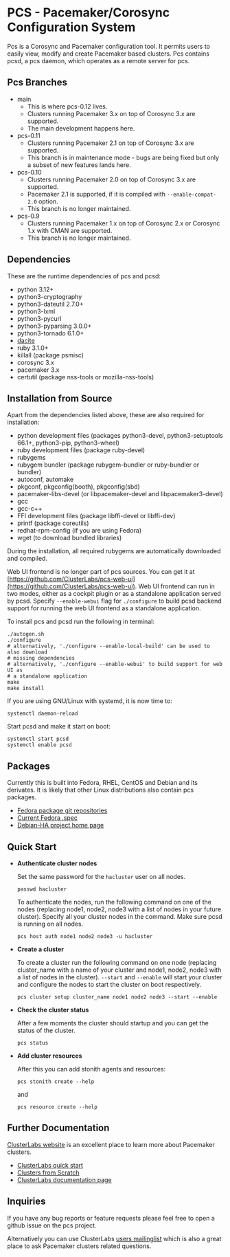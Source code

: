 # PCS - Pacemaker/Corosync Configuration System

Pcs is a Corosync and Pacemaker configuration tool. It permits users to easily
view, modify and create Pacemaker based clusters. Pcs contains pcsd, a pcs
daemon, which operates as a remote server for pcs.

## Pcs Branches

* main
  * This is where pcs-0.12 lives.
  * Clusters running Pacemaker 3.x on top of Corosync 3.x are supported.
  * The main development happens here.
* pcs-0.11
  * Clusters running Pacemaker 2.1 on top of Corosync 3.x are supported.
  * This branch is in maintenance mode - bugs are being fixed but only a subset
    of new features lands here.
* pcs-0.10
  * Clusters running Pacemaker 2.0 on top of Corosync 3.x are supported.
  * Pacemaker 2.1 is supported, if it is compiled with `--enable-compat-2.0`
    option.
  * This branch is no longer maintained.
* pcs-0.9
  * Clusters running Pacemaker 1.x on top of Corosync 2.x or Corosync 1.x with
    CMAN are supported.
  * This branch is no longer maintained.

## Dependencies

These are the runtime dependencies of pcs and pcsd:
* python 3.12+
* python3-cryptography
* python3-dateutil 2.7.0+
* python3-lxml
* python3-pycurl
* python3-pyparsing 3.0.0+
* python3-tornado 6.1.0+
* [dacite](https://github.com/konradhalas/dacite)
* ruby 3.1.0+
* killall (package psmisc)
* corosync 3.x
* pacemaker 3.x
* certutil (package nss-tools or mozilla-nss-tools)

## Installation from Source

Apart from the dependencies listed above, these are also required for
installation:

* python development files (packages python3-devel, python3-setuptools 66.1+,
  python3-pip, python3-wheel)
* ruby development files (package ruby-devel)
* rubygems
* rubygem bundler (package rubygem-bundler or ruby-bundler or bundler)
* autoconf, automake
* pkgconf, pkgconfig(booth), pkgconfig(sbd)
* pacemaker-libs-devel (or libpacemaker-devel and libpacemaker3-devel)
* gcc
* gcc-c++
* FFI development files (package libffi-devel or libffi-dev)
* printf (package coreutils)
* redhat-rpm-config (if you are using Fedora)
* wget (to download bundled libraries)

During the installation, all required rubygems are automatically downloaded and
compiled.

Web UI frontend is no longer part of pcs sources. You can get it at
[https://github.com/ClusterLabs/pcs-web-ui](https://github.com/ClusterLabs/pcs-web-ui).
Web UI frontend can run in two modes, either as a cockpit plugin or as a
standalone application served by pcsd. Specify `--enable-webui` flag for
`./configure` to build pcsd backend support for running the web UI frontend as
a standalone application.

To install pcs and pcsd run the following in terminal:
```shell
./autogen.sh
./configure
# alternatively, './configure --enable-local-build' can be used to also download
# missing dependencies
# alternatively, './configure --enable-webui' to build support for web UI as
# a standalone application
make
make install
```

If you are using GNU/Linux with systemd, it is now time to:
```shell
systemctl daemon-reload
```

Start pcsd and make it start on boot:
```shell
systemctl start pcsd
systemctl enable pcsd
```

## Packages

Currently this is built into Fedora, RHEL, CentOS and Debian and its
derivates. It is likely that other Linux distributions also contain pcs
packages.
* [Fedora package git repositories](https://src.fedoraproject.org/rpms/pcs)
* [Current Fedora .spec](https://src.fedoraproject.org/rpms/pcs/blob/rawhide/f/pcs.spec)
* [Debian-HA project home page](https://wiki.debian.org/Debian-HA)

## Quick Start

* **Authenticate cluster nodes**

  Set the same password for the `hacluster` user on all nodes.
  ```shell
  passwd hacluster
  ```

  To authenticate the nodes, run the following command on one of the nodes
  (replacing node1, node2, node3 with a list of nodes in your future cluster).
  Specify all your cluster nodes in the command. Make sure pcsd is running on
  all nodes.
  ```shell
  pcs host auth node1 node2 node3 -u hacluster
  ```

* **Create a cluster**

  To create a cluster run the following command on one node (replacing
  cluster\_name with a name of your cluster and node1, node2, node3 with a list
  of nodes in the cluster). `--start` and `--enable` will start your cluster
  and configure the nodes to start the cluster on boot respectively.
  ```shell
  pcs cluster setup cluster_name node1 node2 node3 --start --enable
  ```

* **Check the cluster status**

   After a few moments the cluster should startup and you can get the status of
   the cluster.
   ```shell
   pcs status
   ```

* **Add cluster resources**

   After this you can add stonith agents and resources:
   ```shell
   pcs stonith create --help
   ```
   and
   ```shell
   pcs resource create --help
   ```

## Further Documentation

[ClusterLabs website](https://clusterlabs.org) is an excellent place to learn
more about Pacemaker clusters.
* [ClusterLabs quick start](https://clusterlabs.org/quickstart.html)
* [Clusters from Scratch](https://clusterlabs.org/pacemaker/doc/2.1/Clusters_from_Scratch/html/)
* [ClusterLabs documentation page](https://clusterlabs.org/pacemaker/doc/)

## Inquiries
If you have any bug reports or feature requests please feel free to open a
github issue on the pcs project.

Alternatively you can use ClusterLabs
[users mailinglist](https://lists.clusterlabs.org/mailman/listinfo/users)
which is also a great place to ask Pacemaker clusters related questions.

